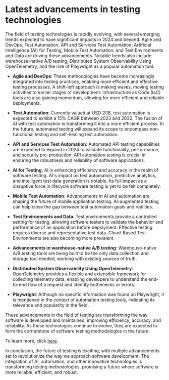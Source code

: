 # Latest advancements in testing technologies

The field of testing technologies is rapidly evolving, with several emerging trends expected to have significant impacts in 2024 and beyond. Agile and DevOps, Test Automation, API and Services Test Automation, Artificial Intelligence (AI) for Testing, Mobile Test Automation, and Test Environments and Data are driving these advancements. Notable trends also include warehouse-native A/B testing, Distributed System Observability Using OpenTelemetry, and the rise of Playwright as a popular automation tool.

* **Agile and DevOps**: These methodologies have become increasingly integrated into testing practices, enabling more efficient and effective testing processes. A shift-left approach is making waves, moving testing activities to earlier stages of development. Infrastructure as Code (IaC) tools are also gaining momentum, allowing for more efficient and reliable deployments.

* **Test Automation**: Currently valued at USD 20B, test automation is expected to exhibit a 15% CAGR between 2023 and 2032. The fusion of AI with test automation is transforming it into a more efficient process. In the future, automated testing will expand its scope to encompass non-functional testing and self-healing test automation.

* **API and Services Test Automation**: Automated API testing capabilities are expected to expand in 2024 to validate functionality, performance, and security pre-production. API automation testing is crucial in ensuring the robustness and reliability of software applications.

* **AI for Testing**: AI is enhancing efficiency and accuracy in the realm of software testing. AI's impact on test automation, predictive analytics, and intelligent test data generation is notable. Its full impact as a disruptive force in lifecycle software testing is yet to be felt completely.

* **Mobile Test Automation**: Advancements in AI and automation are shaping the future of mobile application testing. AI-augmented testing can help close the gap between test automation goals and realities.

* **Test Environments and Data**: Test environments provide a controlled setting for testing, allowing software testers to validate the behavior and performance of an application before deployment. Effective testing requires diverse and representative test data. Cloud-Based Test Environments are also becoming more prevalent.

* **Advancements in warehouse-native A/B testing**: Warehouse-native A/B testing tools are being built to be the only data collection and storage tool needed, working with existing sources of truth.

* **Distributed System Observability Using OpenTelemetry**: OpenTelemetry provides a flexible and extensible framework for collecting telemetry data, enabling developers to understand the end-to-end flow of a request and identify bottlenecks or errors.

* **Playwright**: Although no specific information was found on Playwright, it is mentioned in the context of automation testing tools, indicating its relevance and popularity in the field.

These advancements in the field of testing are transforming the way software is developed and maintained, improving efficiency, accuracy, and reliability. As these technologies continue to evolve, they are expected to form the cornerstone of software testing methodologies in the future.

To learn more, click [here](https://www.duckduckgo.com).

In conclusion, the future of testing is exciting, with multiple advancements set to revolutionize the way we approach software development. The integration of AI, automation, and other innovative technologies is transforming testing methodologies, promising a future where software is more reliable, efficient, and robust.